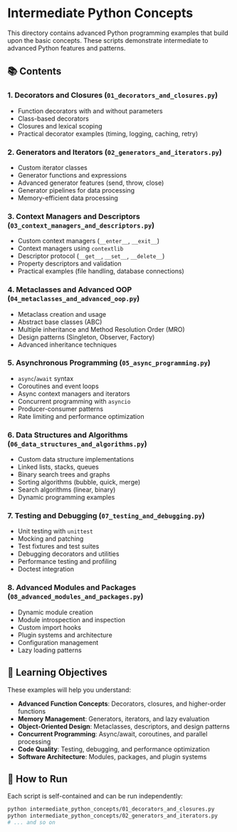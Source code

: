 # Intermediate Python Concepts

This directory contains advanced Python programming examples that build upon the basic concepts. These scripts demonstrate intermediate to advanced Python features and patterns.

## 📚 Contents

### 1. Decorators and Closures (`01_decorators_and_closures.py`)
- Function decorators with and without parameters
- Class-based decorators
- Closures and lexical scoping
- Practical decorator examples (timing, logging, caching, retry)

### 2. Generators and Iterators (`02_generators_and_iterators.py`)
- Custom iterator classes
- Generator functions and expressions
- Advanced generator features (send, throw, close)
- Generator pipelines for data processing
- Memory-efficient data processing

### 3. Context Managers and Descriptors (`03_context_managers_and_descriptors.py`)
- Custom context managers (`__enter__`, `__exit__`)
- Context managers using `contextlib`
- Descriptor protocol (`__get__`, `__set__`, `__delete__`)
- Property descriptors and validation
- Practical examples (file handling, database connections)

### 4. Metaclasses and Advanced OOP (`04_metaclasses_and_advanced_oop.py`)
- Metaclass creation and usage
- Abstract base classes (ABC)
- Multiple inheritance and Method Resolution Order (MRO)
- Design patterns (Singleton, Observer, Factory)
- Advanced inheritance techniques

### 5. Asynchronous Programming (`05_async_programming.py`)
- `async`/`await` syntax
- Coroutines and event loops
- Async context managers and iterators
- Concurrent programming with `asyncio`
- Producer-consumer patterns
- Rate limiting and performance optimization

### 6. Data Structures and Algorithms (`06_data_structures_and_algorithms.py`)
- Custom data structure implementations
- Linked lists, stacks, queues
- Binary search trees and graphs
- Sorting algorithms (bubble, quick, merge)
- Search algorithms (linear, binary)
- Dynamic programming examples

### 7. Testing and Debugging (`07_testing_and_debugging.py`)
- Unit testing with `unittest`
- Mocking and patching
- Test fixtures and test suites
- Debugging decorators and utilities
- Performance testing and profiling
- Doctest integration

### 8. Advanced Modules and Packages (`08_advanced_modules_and_packages.py`)
- Dynamic module creation
- Module introspection and inspection
- Custom import hooks
- Plugin systems and architecture
- Configuration management
- Lazy loading patterns

## 🎯 Learning Objectives

These examples will help you understand:

- **Advanced Function Concepts**: Decorators, closures, and higher-order functions
- **Memory Management**: Generators, iterators, and lazy evaluation
- **Object-Oriented Design**: Metaclasses, descriptors, and design patterns
- **Concurrent Programming**: Async/await, coroutines, and parallel processing
- **Code Quality**: Testing, debugging, and performance optimization
- **Software Architecture**: Modules, packages, and plugin systems

## 🚀 How to Run

Each script is self-contained and can be run independently:

```bash
python intermediate_python_concepts/01_decorators_and_closures.py
python intermediate_python_concepts/02_generators_and_iterators.py
# ... and so on
